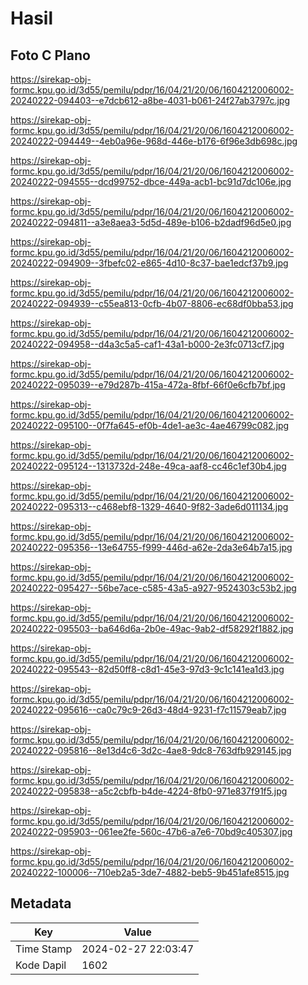 # Hasil

## Foto C Plano

https://sirekap-obj-formc.kpu.go.id/3d55/pemilu/pdpr/16/04/21/20/06/1604212006002-20240222-094403--e7dcb612-a8be-4031-b061-24f27ab3797c.jpg

https://sirekap-obj-formc.kpu.go.id/3d55/pemilu/pdpr/16/04/21/20/06/1604212006002-20240222-094449--4eb0a96e-968d-446e-b176-6f96e3db698c.jpg

https://sirekap-obj-formc.kpu.go.id/3d55/pemilu/pdpr/16/04/21/20/06/1604212006002-20240222-094555--dcd99752-dbce-449a-acb1-bc91d7dc106e.jpg

https://sirekap-obj-formc.kpu.go.id/3d55/pemilu/pdpr/16/04/21/20/06/1604212006002-20240222-094811--a3e8aea3-5d5d-489e-b106-b2dadf96d5e0.jpg

https://sirekap-obj-formc.kpu.go.id/3d55/pemilu/pdpr/16/04/21/20/06/1604212006002-20240222-094909--3fbefc02-e865-4d10-8c37-bae1edcf37b9.jpg

https://sirekap-obj-formc.kpu.go.id/3d55/pemilu/pdpr/16/04/21/20/06/1604212006002-20240222-094939--c55ea813-0cfb-4b07-8806-ec68df0bba53.jpg

https://sirekap-obj-formc.kpu.go.id/3d55/pemilu/pdpr/16/04/21/20/06/1604212006002-20240222-094958--d4a3c5a5-caf1-43a1-b000-2e3fc0713cf7.jpg

https://sirekap-obj-formc.kpu.go.id/3d55/pemilu/pdpr/16/04/21/20/06/1604212006002-20240222-095039--e79d287b-415a-472a-8fbf-66f0e6cfb7bf.jpg

https://sirekap-obj-formc.kpu.go.id/3d55/pemilu/pdpr/16/04/21/20/06/1604212006002-20240222-095100--0f7fa645-ef0b-4de1-ae3c-4ae46799c082.jpg

https://sirekap-obj-formc.kpu.go.id/3d55/pemilu/pdpr/16/04/21/20/06/1604212006002-20240222-095124--1313732d-248e-49ca-aaf8-cc46c1ef30b4.jpg

https://sirekap-obj-formc.kpu.go.id/3d55/pemilu/pdpr/16/04/21/20/06/1604212006002-20240222-095313--c468ebf8-1329-4640-9f82-3ade6d011134.jpg

https://sirekap-obj-formc.kpu.go.id/3d55/pemilu/pdpr/16/04/21/20/06/1604212006002-20240222-095356--13e64755-f999-446d-a62e-2da3e64b7a15.jpg

https://sirekap-obj-formc.kpu.go.id/3d55/pemilu/pdpr/16/04/21/20/06/1604212006002-20240222-095427--56be7ace-c585-43a5-a927-9524303c53b2.jpg

https://sirekap-obj-formc.kpu.go.id/3d55/pemilu/pdpr/16/04/21/20/06/1604212006002-20240222-095503--ba646d6a-2b0e-49ac-9ab2-df58292f1882.jpg

https://sirekap-obj-formc.kpu.go.id/3d55/pemilu/pdpr/16/04/21/20/06/1604212006002-20240222-095543--82d50ff8-c8d1-45e3-97d3-9c1c141ea1d3.jpg

https://sirekap-obj-formc.kpu.go.id/3d55/pemilu/pdpr/16/04/21/20/06/1604212006002-20240222-095616--ca0c79c9-26d3-48d4-9231-f7c11579eab7.jpg

https://sirekap-obj-formc.kpu.go.id/3d55/pemilu/pdpr/16/04/21/20/06/1604212006002-20240222-095816--8e13d4c6-3d2c-4ae8-9dc8-763dfb929145.jpg

https://sirekap-obj-formc.kpu.go.id/3d55/pemilu/pdpr/16/04/21/20/06/1604212006002-20240222-095838--a5c2cbfb-b4de-4224-8fb0-971e837f91f5.jpg

https://sirekap-obj-formc.kpu.go.id/3d55/pemilu/pdpr/16/04/21/20/06/1604212006002-20240222-095903--061ee2fe-560c-47b6-a7e6-70bd9c405307.jpg

https://sirekap-obj-formc.kpu.go.id/3d55/pemilu/pdpr/16/04/21/20/06/1604212006002-20240222-100006--710eb2a5-3de7-4882-beb5-9b451afe8515.jpg


## Metadata

| Key        | Value               |
| ---------- | ------------------- |
| Time Stamp | 2024-02-27 22:03:47 |
| Kode Dapil | 1602                |




